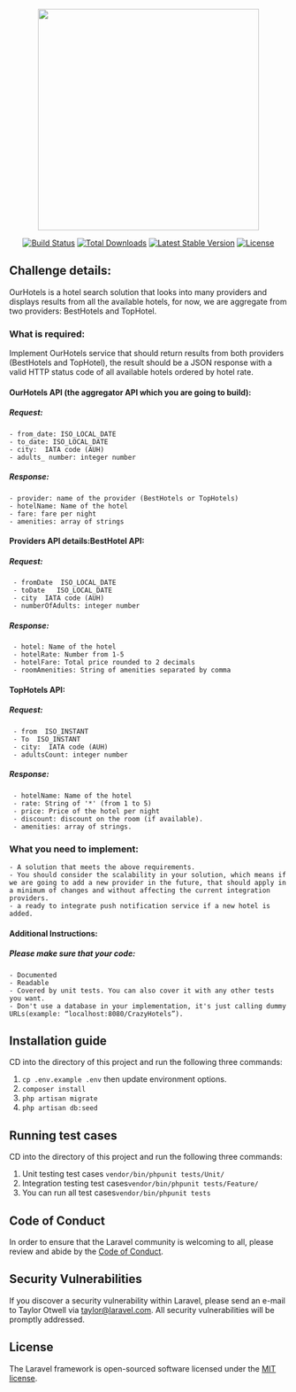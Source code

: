 
<p align="center"><img src="https://res.cloudinary.com/dtfbvvkyp/image/upload/v1566331377/laravel-logolockup-cmyk-red.svg" width="400"></p>

<p align="center">
<a href="https://travis-ci.org/laravel/framework"><img src="https://travis-ci.org/laravel/framework.svg" alt="Build Status"></a>
<a href="https://packagist.org/packages/laravel/framework"><img src="https://poser.pugx.org/laravel/framework/d/total.svg" alt="Total Downloads"></a>
<a href="https://packagist.org/packages/laravel/framework"><img src="https://poser.pugx.org/laravel/framework/v/stable.svg" alt="Latest Stable Version"></a>
<a href="https://packagist.org/packages/laravel/framework"><img src="https://poser.pugx.org/laravel/framework/license.svg" alt="License"></a>
</p>

## Challenge details:  
OurHotels is a hotel search solution that looks into many providers and displays results from all the available hotels, for now, we are aggregate from two providers: BestHotels and  TopHotel.

### What is required:
Implement OurHotels service that should return results from both providers (BestHotels and TopHotel), the result should be a JSON response with a valid HTTP status code of all available hotels ordered by hotel rate.
#### OurHotels API (the aggregator API which you are going to build):
##### Request:
    - from_date: ISO_LOCAL_DATE
    - to_date: ISO_LOCAL_DATE
    - city:  IATA code (AUH)
    - adults_ number: integer number
##### Response:
    - provider: name of the provider (BestHotels or TopHotels)
    - hotelName: Name of the hotel
    - fare: fare per night
    - amenities: array of strings
#### Providers API details:BestHotel  API:
##### Request:
     - fromDate  ISO_LOCAL_DATE
     - toDate   ISO_LOCAL_DATE
     - city  IATA code (AUH)
     - numberOfAdults: integer number
##### Response:
     - hotel: Name of the hotel
     - hotelRate: Number from 1-5
     - hotelFare: Total price rounded to 2 decimals
     - roomAmenities: String of amenities separated by comma 

#### TopHotels API: 
##### Request:
     - from  ISO_INSTANT
     - To  ISO_INSTANT
     - city:  IATA code (AUH)
     - adultsCount: integer number
##### Response:
     - hotelName: Name of the hotel
     - rate: String of '*' (from 1 to 5)
     - price: Price of the hotel per night
     - discount: discount on the room (if available).
     - amenities: array of strings.

### What you need to implement:
    - A solution that meets the above requirements.
    - You should consider the scalability in your solution, which means if we are going to add a new provider in the future, that should apply in a minimum of changes and without affecting the current integration providers.
    - a ready to integrate push notification service if a new hotel is added.

#### Additional Instructions:
##### Please make sure that your code:
    - Documented
    - Readable
    - Covered by unit tests. You can also cover it with any other tests you want.
    - Don't use a database in your implementation, it's just calling dummy URLs(example: “localhost:8080/CrazyHotels”).

## Installation guide

CD into the directory of this project and run the following three commands:

1.  `cp .env.example .env` then update environment options.
2. `composer install`
3.  `php artisan migrate`
4.  `php artisan db:seed`

## Running test cases

CD into the directory of this project and run the following three commands:

1. Unit testing test cases `vendor/bin/phpunit tests/Unit/`
2. Integration testing test cases`vendor/bin/phpunit tests/Feature/`
3.  You can run all test cases`vendor/bin/phpunit tests`

## Code of Conduct

In order to ensure that the Laravel community is welcoming to all, please review and abide by the [Code of Conduct](https://laravel.com/docs/contributions#code-of-conduct).

## Security Vulnerabilities

If you discover a security vulnerability within Laravel, please send an e-mail to Taylor Otwell via [taylor@laravel.com](mailto:taylor@laravel.com). All security vulnerabilities will be promptly addressed.

## License

The Laravel framework is open-sourced software licensed under the [MIT license](https://opensource.org/licenses/MIT).
